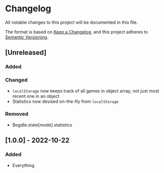 # Changelog

All notable changes to this project will be documented in this file.

The format is based on [Keep a Changelog](https://keepachangelog.com/en/1.1.0/),
and this project adheres to [Semantic Versioning](https://semver.org/spec/v2.0.0.html).

## [Unreleased]

### Added

### Changed

- `localStorage` now keeps track of all games in object array, not just most recent one in an object
- Statistics now devised on-the-fly from `localStorage`

### Removed

- Bogdle.state[mode].statistics

## [1.0.0] - 2022-10-22

### Added

- Everything

